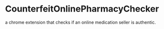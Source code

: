 # CounterfeitOnlinePharmacyChecker
a chrome extension that checks if an online medication seller is authentic.
